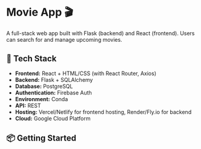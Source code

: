 # Movie App 🎬

A full-stack web app built with Flask (backend) and React (frontend). Users can search for and manage upcoming movies.

## 🔧 Tech Stack

- **Frontend:** React + HTML/CSS (with React Router, Axios)
- **Backend:** Flask + SQLAlchemy
- **Database:** PostgreSQL
- **Authentication:** Firebase Auth
- **Environment:** Conda
- **API:** REST 
- **Hosting:** Vercel/Netlify for frontend hosting, Render/Fly.io for backend
- **Cloud:** Google Cloud Platform



## 📦 Getting Started

